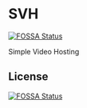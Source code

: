 # SVH

[![FOSSA Status](https://app.fossa.com/api/projects/git%2Bgithub.com%2Fdjbios%2FSVH.svg?type=large)](https://app.fossa.com/projects/git%2Bgithub.com%2Fdjbios%2FSVH?ref=badge_large)

Simple Video Hosting


## License
[![FOSSA Status](https://app.fossa.io/api/projects/git%2Bgithub.com%2Fdjbios%2FSVH.svg?type=large)](https://app.fossa.io/projects/git%2Bgithub.com%2Fdjbios%2FSVH?ref=badge_large)